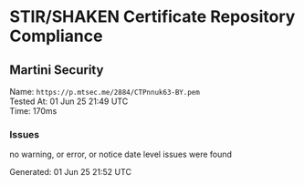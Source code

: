 # STIR/SHAKEN Certificate Repository Compliance

## Martini Security

Name: `https://p.mtsec.me/2884/CTPnnuk63-BY.pem`\
Tested At: 01 Jun 25 21:49 UTC\
Time: 170ms

### Issues

no warning, or error, or notice date level issues were found

Generated: 01 Jun 25 21:52 UTC
